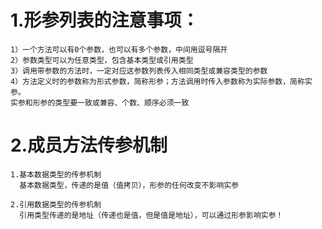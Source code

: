 # 1.形参列表的注意事项：
    1）一个方法可以有0个参数，也可以有多个参数，中间用逗号隔开
    2）参数类型可以为任意类型，包含基本类型或引用类型
    3）调用带参数的方法时，一定对应这参数列表传入相同类型或兼容类型的参数
    4）方法定义时的参数称为形式参数，简称形参；方法调用时传入参数称为实际参数，简称实参。
    实参和形参的类型要一致或兼容、个数、顺序必须一致
# 2.成员方法传参机制
    1.基本数据类型的传参机制
      基本数据类型，传递的是值（值拷贝），形参的任何改变不影响实参

    2.引用数据类型的传参机制
      引用类型传递的是地址（传递也是值，但是值是地址），可以通过形参影响实参！
